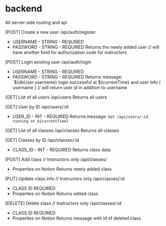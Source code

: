 # backend
All server-side routing and api

[POST] Create a new user
/api/auth/register
* USERNAME - STRING - REQUIRED
* PASSWORD - STRING - REQUIRED
Returns the newly added user
// will have another field for authorization code for instructors

[POST] Login existing user
/api/auth/login
* USERNAME - STRING - REQUIRED
* PASSWORD - STRING - REQUIRED
Returns message: `${dbUser.username} login successful at ${currentTime} and user info { username }
// will return user id in addition to username

[GET] List of all users
/api/users
Returns all users

[GET] User by ID
/api/users/:id
* USER_ID - INT - REQUIRED
Returns message: `Get /api/users/:id running at ${currentTime}`

[GET] List of all classes
/api/classes
Returns all classes

[GET] Classes by ID
/api/classes/:id
* CLASS_ID - INT - REQUIRED
Returns class data

[POST] Add class
// Instructors only
/api/classes/
* Properties on Notion
Returns newly added class

[PUT] Update class info
// Instructors only
/api/classes/:id
* CLASS ID REQUIRED
* Properties on Notion
Returns edited class

[DELETE] Delete class
// Instructors only
/api/classes/:id
* CLASS ID REQUIRED
* Properties on Notion
Returns message with id of deleted class